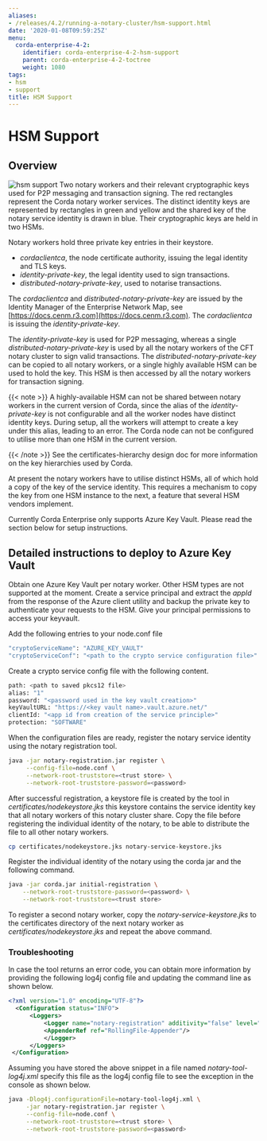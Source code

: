 ```yaml
---
aliases:
- /releases/4.2/running-a-notary-cluster/hsm-support.html
date: '2020-01-08T09:59:25Z'
menu:
  corda-enterprise-4-2:
    identifier: corda-enterprise-4-2-hsm-support
    parent: corda-enterprise-4-2-toctree
    weight: 1080
tags:
- hsm
- support
title: HSM Support
---
```



# HSM Support


## Overview


![hsm support](running-a-notary-cluster/resources/hsm-support.png "hsm support")
Two notary workers and their relevant cryptographic keys used for P2P
messaging and transaction signing. The red rectangles represent the Corda
notary worker services. The distinct identity keys are represented by
rectangles in green and yellow and the shared key of the notary service
identity is drawn in blue. Their cryptographic keys are held in two HSMs.


Notary workers hold three private key entries in their keystore.



* *cordaclientca*, the node certificate authority, issuing the legal identity and TLS keys.
* *identity-private-key*, the legal identity used to sign transactions.
* *distributed-notary-private-key*, used to notarise transactions.


The *cordaclientca* and *distributed-notary-private-key* are issued by the
Identity Manager of the Enterprise Network Map, see [https://docs.cenm.r3.com](https://docs.cenm.r3.com).
The *cordaclientca* is issuing the *identity-private-key*.

The *identity-private-key* is used for P2P messaging, whereas a single
*distributed-notary-private-key* is used by all the notary workers of the CFT
notary cluster to sign valid transactions. The *distributed-notary-private-key*
can be copied to all notary workers, or a single highly available HSM can be
used to hold the key. This HSM is then accessed by all the notary workers for
transaction signing.

{{< note >}}
A highly-available HSM can not be shared between notary workers in the
current version of Corda, since the alias of the *identity-private-key* is
not configurable and all the worker nodes have distinct identity keys. During
setup, all the workers will attempt to create a key under this alias, leading
to an error. The Corda node can not be configured to utilise more than one
HSM in the current version.

{{< /note >}}
See the certificates-hierarchy design doc for more information on the key hierarchies used by Corda.

At present the notary workers have to utilise distinct HSMs, all of which
hold a copy of the key of the service identity. This requires a mechanism to copy the
key from one HSM instance to the next, a feature that several HSM vendors implement.

Currently Corda Enterprise only supports Azure Key Vault. Please read the
section below for setup instructions.


## Detailed instructions to deploy to Azure Key Vault

Obtain one Azure Key Vault per notary worker. Other HSM types are not supported
at the moment.  Create a service principal and extract the *appId* from the
response of the Azure client utility and backup the private key to authenticate
your requests to the HSM. Give your principal permissions to access your
keyvault.

Add the following entries to your node.conf file

```sh
"cryptoServiceName": "AZURE_KEY_VAULT"
"cryptoServiceConf": "<path to the crypto service configuration file>"
```

Create a crypto service config file with the following content.

```sh
path: <path to saved pkcs12 file>
alias: "1"
password: "<password used in the key vault creation>"
keyVaultURL: "https://<key vault name>.vault.azure.net/"
clientId: "<app id from creation of the service principle>"
protection: "SOFTWARE"
```

When the configuration files are ready, register the notary service identity using
the notary registration tool.

```sh
java -jar notary-registration.jar register \
     --config-file=node.conf \
     --network-root-truststore=<trust store> \
     --network-root-truststore-password=<password>
```

After successful registration, a keystore file is created by the tool in *certificates/nodekeystore.jks* this keystore contains the service identity
key that all notary workers of this notary cluster share. Copy the file before registering the individual identity of the notary, to be able to
distribute the file to all other notary workers.

```sh
cp certificates/nodekeystore.jks notary-service-keystore.jks
```

Register the individual identity of the notary using the corda jar and the following command.

```sh
java -jar corda.jar initial-registration \
    --network-root-truststore-password=<password> \
    --network-root-truststore=<trust store>
```

To register a second notary worker, copy the *notary-service-keystore.jks* to
the certificates directory of the next notary worker as
*certificates/nodekeystore.jks* and repeat the above command.


### Troubleshooting

In case the tool returns an error code, you can obtain more information by providing the following log4j config file and updating the command line as shown below.

```xml
<?xml version="1.0" encoding="UTF-8"?>
  <Configuration status="INFO">
      <Loggers>
          <Logger name="notary-registration" additivity="false" level="INFO">
          <AppenderRef ref="RollingFile-Appender"/>
          </Logger>
      </Loggers>
 </Configuration>
```

Assuming you have stored the above snippet in a file named *notary-tool-log4j.xml* specify this file as the log4j config file to see the exception in the console as
shown below.

```sh
java -Dlog4j.configurationFile=notary-tool-log4j.xml \
     -jar notary-registration.jar register \
     --config-file=node.conf \
     --network-root-truststore=<trust store> \
     --network-root-truststore-password=<password>
```

